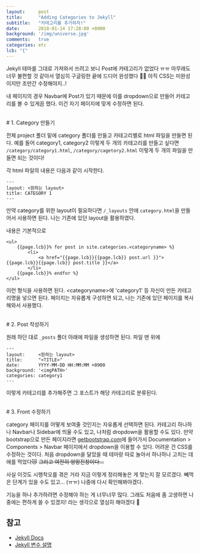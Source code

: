 ```yaml
---
layout:     post
title:      "Adding Categories to Jekyll"
subtitle:   "카테고리를 추가하자!"
date:       2018-01-14 17:28:00 +0900
background: '/img/universe.jpg'
comments:   true
categories: etc
lcb: "{"
---
```



Jekyll 테마를 그대로 가져와서 쓰려고 보니 Post에 카테고리가 없었다 ㅠㅠ 아무래도 너무 불편할 것 같아서 열심히 구글링한 끝에 드디어 완성했다 &#128079;&#128079; 아직 CSS는 미완성이지만 조만간 수정해야지..!

내 페이지의 경우 Navbar에 Post가 있기 때문에 이를 dropdown으로 만들어 카테고리를 볼 수 있게끔 했다. 이건 자기 페이지에 맞게 수정하면 된다.

<br>
# 1. Category 만들기

전체 project 폴더 밑에 category 폴더를 만들고 카테고리별로 html 파일을 만들면 된다. 예를 들어 category1, category2 이렇게 두 개의 카테고리를 만들고 싶다면 `/category/category1.html`, `/category/cagetory2.html` 이렇게 두 개의 파일을 만들면 되는 것이다!

각 html 파일의 내용은 다음과 같이 시작한다.

```
---
layout: <원하는 layout>
title: CATEGORY 1
---
```

만약 category를 위한 layout이 필요하다면 `/_layouts` 안에 `category.html`을 만들어서 사용하면 된다. 나는 기존에 있던 layout을 활용하였다.

내용은 기본적으로

```
<ul>
    {{page.lcb}}% for post in site.categories.<categoryname> %}
        <li>
            <a href="{{page.lcb}}{{page.lcb}} post.url }}">{{page.lcb}}{{page.lcb}} post.title }}</a>
        </li>
    {{page.lcb}}% endfor %}
</ul>
```
이런 형식을 사용하면 된다. \<categoryname\>에 'category1' 등 자신이 만든 카테고리명을 넣으면 된다. 페이지는 자유롭게 구성하면 되고, 나는 기존에 있던 페이지를 복사해와서 사용했다.

<br>
# 2. Post 작성하기

원래 하던 대로 `_posts` 폴더 아래에 파일을 생성하면 된다. 파일 맨 위에

```buildoutcfg
---
layout:     <원하는 layout>
title:      "<TITLE>"
date:       YYYY-MM-DD HH:MM:MM +0900
background: '<imgPATH>'
categories: category1
---
```
이렇게 카테고리를 추가해주면 그 포스트가 해당 카테고리로 분류된다.

<br>
# 3. Front 수정하기

category 페이지를 어떻게 보여줄 것인지는 자유롭게 선택하면 된다. 카테고리 하나하나 Navbar나 Sidebar에 띄울 수도 있고, 나처럼 dropdown을 활용할 수도 있다. 만약 bootstrap으로 만든 페이지라면 [getbootstrap.com](https://getbootstrap.com)에 들어가서 Documentation \> Components \> Navbar 페이지에서 dropdown을 이용할 수 있다. 어려운 건 CSS를 수정하는 것이다. 처음 dropdown을 달았을 때 테마랑 따로 놀아서 하나하나 고치는 데 애를 먹었다&#128575; ~~그리고 여전히 엉망진창이다...~~


사실 이것도 시행착오를 겪은 거라 지금 이렇게 정리해놓은 게 맞는지 잘 모르겠다. 빼먹은 단계가 있을 수도 있고... (ㅠㅠ) 나중에 다시 확인해봐야겠다.

기능을 하나 추가하려면 수정해야 하는 게 너무너무 많다. 그래도 처음에 좀 고생하면 나중에는 편하게 쓸 수 있겠지! 라는 생각으로 열심히 해야겠다 &#128123;



## 참고

- [Jekyll Docs](https://jekyllrb.com/docs/posts/)
- [Jekyll 변수 설명](http://jekyllrb-ko.github.io/docs/variables/)


